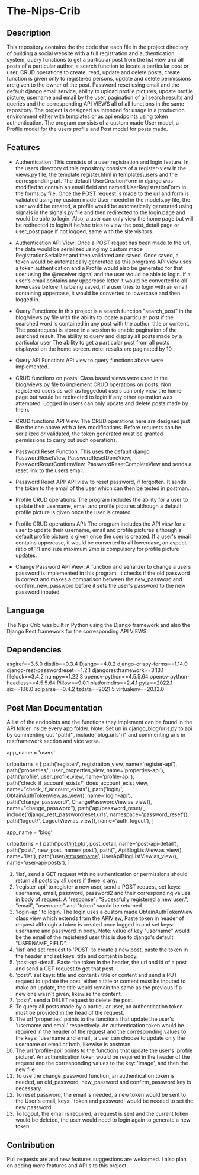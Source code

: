 # The-Nips-Crib

## Description
This repository contains the the code that each file in the project directory of building a social website with a full registration and authentication system, query functions to get a particular post from the list view and all posts of a particular author, a search function to locate a particular post or user, CRUD operations to create, read, update and delete posts, create function is given only to registered persons, update and delete permissions are given to the owner of the post. Password reset using email and the default django email service, ability to upload profile pictures, update profile picture, username and email by the user, pagination of all search results and queries and the corresponding API VIEWS all of all functions in the same repository.
The project is designed as intended for usage in a production environment either with templates or as api endpoints using token authentication. The program consists of a custom made User model, a Profile model for the users profile and Post model for posts made.


## Features
* Authentication: This consists of a user registration and login feature. In the users directory of this repository consists of a register-view in the views.py file, the template register.html in templates\users and the correspondiing url. The default UserCreationForm in django was modified to contain an email field and named UserRegistrationForm in the forms.py file.
Once the POST request is made to the url and form is validated using my custom made User moedel in the models.py file, the user would be created, a profile would be automatically generated using signals in the signals.py file and then redirected to the login page and would be able to login.
Also, a user can only view the home page but will be redirected to login if he/she tries to view the post_detail page or user_post page if not logged, same with the site visitors.

* Authentication API View: Once a POST requst has been made to the url, the data would be serialized using my custom made RegistrationSerializer and then validated and saved. Once saved, a token would be automatically generated as this programs API view uses a token authentication and a Profile would also be generated for that user using the @receiver signal and the user would be able to login. if a user's email contains any uppercase letter it would be converted to all lowercase before it is being saved, if a user tries to login with an email containing uppercase, it would be converted to lowercase and then logged in. 

* Query Functions: In this project is a search function "search_post" in the blog/views.py file with the ability to locate a particular post if the searched word is contained in any post with the author, title or content. The post request is stored in a session to enable pagination of the searched result.
The ability to query and display all posts made by a particular user
The ability to get a particular post from all posts displayed on the home screen.
note: results are paginated by 10

* Query API Function: API view to query functions above were implemented.

* CRUD functions on posts: Class based views were used in the blog/views.py file to implement CRUD operations on posts. Non registered users as well as loggedout users can only view the home page but would be redirected to login if any other operation was attempted. Logged in users can only update and delete posts made by them.

* CRUD functions API View: The CRUD operations here are designed just like the one above with a few modifications. Before requests can be serialized or validated, the token generated must be granted permissions to carry out such operations.

* Password Reset Function: This uses the default django PasswordResetView, PasswordResetDoneView, PasswordResetConfirmView, PasswordResetCompleteView and sends a reset link to the users email.

* Password Reset API: API view to reset password, if forgotten. It sends the token to the email of the user which can then be tested in postman..

* Profile CRUD operations: The program includes the ability for a user to update their username, email and profile pictures although a default profile picture is given once the user is created.

* Profile CRUD operations API: The program includes the API view for a user to update their username, email and profile pictures although a default profile picture is given once the user is created. If a user's email contains uppercase, it would be converted to all lowercase, an aspect ratio of 1:1 and size maximum 2mb is compulsory for profile picture updates.

* Change Password API View: A function and serializer to change a users password is implemented in this program. It checks if the old password is correct and makes a comparison between the new_password and confirm_new_password before it sets the user's password to the new password inputed.


## Language
The Nips Crib was built in Python using the Django framework and also the Django Rest framework for the corresponding API VIEWS.


## Dependencies
asgiref==3.5.0
distlib==0.3.4
Django==4.0.2
django-crispy-forms==1.14.0
django-rest-passwordreset==1.2.1
djangorestframework==3.13.1
filelock==3.4.2
numpy==1.22.3
opencv-python==4.5.5.64
opencv-python-headless==4.5.5.64
Pillow==9.0.1
platformdirs==2.4.1
pytz==2022.1
six==1.16.0
sqlparse==0.4.2
tzdata==2021.5
virtualenv==20.13.0


## Post Man Documentation
A list of the endpoints and the functions they implement can be found in the API folder inside every app folder.
Note: Set url in django_blog/urls.py to api by commenting out "path('', include('blog.urls'))" and commenting urls in restframework section and vice versa.

app_name = 'users'

urlpatterns = [
    path('register/', registration_view, name='register-api'),
    path('properties/', user_properties_view, name='properties-api'),
    path('profile', user_profile_view, name='profile-api'),
    path('check_if_account_exists/', does_account_exist_view, name="check_if_account_exists"),
    path('login/', ObtainAuthTokenView.as_view(), name='login-api'),
	path('change_password/', ChangePasswordView.as_view(), name="change_password"),
    path('api/password_reset/', include('django_rest_passwordreset.urls', namespace='password_reset')),
    path('logout/', LogoutView.as_view(), name='auth_logout'),
]

app_name = 'blog'

urlpatterns = [
    path('post/<int:pk>/', post_detail, name='post-api-detail'),
    path('post/', new_post, name='post'),
    path('', ApiBlogListView.as_view(), name='list'),
    path('user/<str:username>', UserApiBlogListView.as_view(), name='user-api-posts'),
]

1. 'list', send a GET request with no authentication or permissions should return all posts by all users if there is any.
2. 'register-api' to register a new user, send a POST request, set keys: username, email, password, password2 and their corresponding values in body of request. A "response": "Sucessfully registered a new user.", "email", "username" and "token" would be returned.
3. 'login-api' to login. The login uses a custom made ObtainAuthTokenView class view which extends from the APIView, Paste token in header of request although a token is created once logged in and set keys: username and password in body. Note: value of key "username" would be the email of the registered user this is due to django's default "USERNAME_FIELD".
4. 'list' and set request to 'POST' to create a new post, paste the token in the header and set keys: title and content in body.
5. 'post-api-detail'. Paste the token in the header, the url and id of a post and send a GET request to get that post.
6. 'post/<id of a post made with the same user token>'. set keys: title and content / title or content and send a PUT request to update the post, either a title or content must be inputed to make an update, the title would remain the same as the previous if a new one wasn't given, likewise the content.
7. 'post/<id of a post made with the same user token>'. send a DELET request to delete the post.
8. To query all posts made by a particular user, an authentication token must be provided in the head of the request.
9. The url 'properties' points to the functions that update the user's 'username and email' respectively. An authentication token would be required in the header of the request and the corresponding values to the keys: 'username and email', a user can choose to update only the username or email or both, likewise is postman.
10. The url 'profile-api' points to the functions that update the user's 'profile picture'. An authentication token would be required in the header of the request and the corresponding values to the key: 'image', and then the new file
11. To use the change_password function, an authentication token is needed, an old_password, new_password and confirm_password key is necessary.
12. To reset password, the email is needed, a new token would be sent to the User's email, keys: 'token and password' would be needed to set the new password.
13. To logout, the email is required, a request is sent and the current token would be deleted, the user would need to login again to generate a new token.

## Contribution
Pull requests are and new features suggestions are welcomed.
I also plan on adding more features and API's to this project.